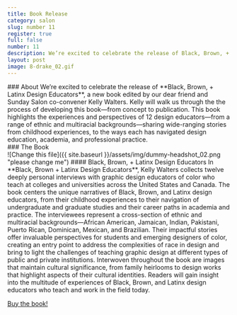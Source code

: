 ```yaml
---
title: Book Release
category: salon
slug: number 11
register: true
full: false
number: 11
description: We’re excited to celebrate the release of Black, Brown, + Latinx Design Educators, a new book edited by our dear friend and Sunday Salon co-convener Kelly Walters.
layout: post
image: 8-drake_02.gif
---
```

<section class="intro-material" markdown="1">
<div class="intro-text" markdown="1">
### About
We’re excited to celebrate the release of **Black, Brown, + Latinx Design Educators**, a new book edited by our dear friend and Sunday Salon co-convener Kelly Walters. Kelly will walk us through the the process of developing this book—from concept to publication. This book highlights the experiences and perspectives of 12 design educators—from a range of ethnic and multiracial backgrounds—sharing wide-ranging stories from childhood experiences, to the ways each has navigated design education, academia, and professional practice.
</div>
</section>
### The Book
<section class="presenter-container-single" markdown="1">
<article markdown="1">
![Change this file]({{ site.baseurl }}/assets/img/dummy-headshot_02.png "please change me")
#### Black, Brown, + Latinx Design Educators
In **Black, Brown + Latinx Design Educators**, Kelly Walters collects twelve deeply personal interviews with graphic design educators of color who teach at colleges and universities across the United States and Canada. The book centers the unique narratives of Black, Brown, and Latinx design educators, from their childhood experiences to their navigation of undergraduate and graduate studies and their career paths in academia and practice. The interviewees represent a cross-section of ethnic and multiracial backgrounds—African American, Jamaican, Indian, Pakistani, Puerto Rican, Dominican, Mexican, and Brazilian. Their impactful stories offer invaluable perspectives for students and emerging designers of color, creating an entry point to address the complexities of race in design and bring to light the challenges of teaching graphic design at different types of public and private institutions. Interwoven throughout the book are images that maintain cultural significance, from family heirlooms to design works that highlight aspects of their cultural identities. Readers will gain insight into the multitude of experiences of Black, Brown, and Latinx design educators who teach and work in the field today.

[Buy the book!](https://papress.com/collections/new-releases/products/black-brown-latinx-design-educators)
</article>
</section>

